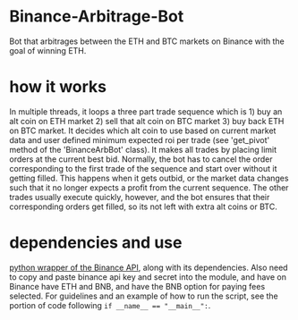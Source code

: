 # Binance-Arbitrage-Bot

Bot that arbitrages between the ETH and BTC markets on Binance with the goal of winning ETH. 

# how it works

In multiple threads, it loops a three part trade sequence which is 1) buy an alt coin on ETH market 2) sell that alt coin on BTC market 3) buy back ETH on BTC market. It decides which alt coin to use based on current market data and user defined minimum expected roi per trade (see 'get_pivot' method of the 'BinanceArbBot' class). It makes all trades by placing limit orders at the current best bid. Normally, the bot has to cancel the order corresponding to the first trade of the sequence and start over without it getting filled. This happens when it gets outbid, or the market data changes such that it no longer expects a profit from the current sequence. The other trades usually execute quickly, however, and the bot ensures that their corresponding orders get filled, so its not left with extra alt coins or BTC.

# dependencies and use

[python wrapper of the Binance API](https://github.com/sammchardy/python-binance), along with its dependencies. 
Also need to copy and paste binance api key and secret into the module,  and have on Binance have ETH and BNB, and have the BNB option for paying fees selected. For guidelines and an example of how to run the script, see the portion of code following `if __name__ == "__main__":`.
